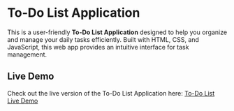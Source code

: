 # To-Do List Application

This is a user-friendly **To-Do List Application** designed to help you organize and manage your daily tasks efficiently. Built with HTML, CSS, and JavaScript, this web app provides an intuitive interface for task management.

## Live Demo

Check out the live version of the To-Do List Application here: [To-Do List Live Demo](https://izausukbjbeuyqkm.github.io/to-do/)

